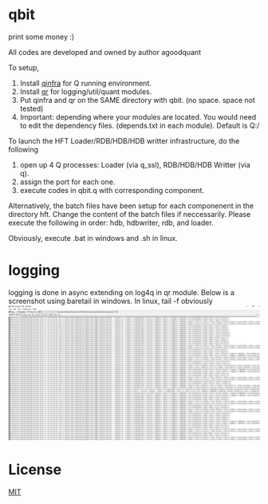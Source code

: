 # qbit
print some money :)


All codes are developed and owned by author agoodquant

To setup,
  1. Install [qinfra](https://github.com/agoodquant/qinfra) for Q running environment.
  2. Install [qr](https://github.com/agoodquant/qr) for logging/util/quant modules.
  3. Put qinfra and qr on the SAME directory with qbit. (no space. space not tested)
  4. Important: depending where your modules are located. You would need to edit the dependency files. (depends.txt in each module). Default is Q:/

To launch the HFT Loader/RDB/HDB/HDB writter infrastructure, do the following
  1. open up 4 Q processes: Loader (via q_ssl), RDB/HDB/HDB Writter (via q).
  2. assign the port for each one.
  3. execute codes in qbit.q with corresponding component.

Alternatively, the batch files have been setup for each componenent in the directory hft. Change the content of the batch files if neccessarily. Please execute the following in order: hdb, hdbwriter, rdb, and loader.

Obviously, execute .bat in windows and .sh in linux.

 logging
 ===========
 logging is done in async extending on log4q in qr module. Below is a screenshot using baretail in windows. In linux, tail -f obviously
![alt text](https://github.com/agoodquant/qbit/blob/master/log.jpg)
 
License
===========
[MIT](https://github.com/agoodquant/qbit/edit/master/LICENSE)
